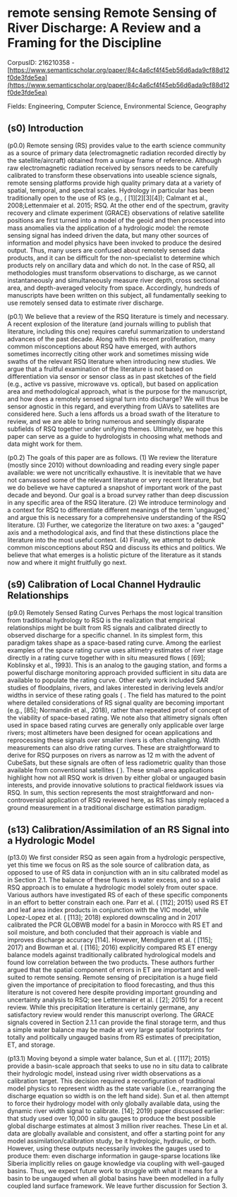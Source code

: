 # remote sensing Remote Sensing of River Discharge: A Review and a Framing for the Discipline

CorpusID: 216210358 - [https://www.semanticscholar.org/paper/84c4a6cf4f45eb56d6ada9cf88d12f0de3fde5ea](https://www.semanticscholar.org/paper/84c4a6cf4f45eb56d6ada9cf88d12f0de3fde5ea)

Fields: Engineering, Computer Science, Environmental Science, Geography

## (s0) Introduction
(p0.0) Remote sensing (RS) provides value to the earth science community as a source of primary data (electromagnetic radiation recorded directly by the satellite/aircraft) obtained from a unique frame of reference. Although raw electromagnetic radiation received by sensors needs to be carefully calibrated to transform these observations into useable science signals, remote sensing platforms provide high quality primary data at a variety of spatial, temporal, and spectral scales. Hydrology in particular has been traditionally open to the use of RS (e.g., ( [1][2][3][4]); Calmant et al., 2008;Lettenmaier et al. 2015; RSQ. At the other end of the spectrum, gravity recovery and climate experiment (GRACE) observations of relative satellite positions are first turned into a model of the geoid and then processed into mass anomalies via the application of a hydrologic model: the remote sensing signal has indeed driven the data, but many other sources of information and model physics have been invoked to produce the desired output. Thus, many users are confused about remotely sensed data products, and it can be difficult for the non-specialist to determine which products rely on ancillary data and which do not. In the case of RSQ, all methodologies must transform observations to discharge, as we cannot instantaneously and simultaneously measure river depth, cross sectional area, and depth-averaged velocity from space. Accordingly, hundreds of manuscripts have been written on this subject, all fundamentally seeking to use remotely sensed data to estimate river discharge.

(p0.1) We believe that a review of the RSQ literature is timely and necessary. A recent explosion of the literature (and journals willing to publish that literature, including this one) requires careful summarization to understand advances of the past decade. Along with this recent proliferation, many common misconceptions about RSQ have emerged, with authors sometimes incorrectly citing other work and sometimes missing wide swaths of the relevant RSQ literature when introducing new studies. We argue that a fruitful examination of the literature is not based on differentiation via sensor or sensor class as in past sketches of the field (e.g., active vs passive, microwave vs. optical), but based on application area and methodological approach, what is the purpose for the manuscript, and how does a remotely sensed signal turn into discharge? We will thus be sensor agnostic in this regard, and everything from UAVs to satellites are considered here. Such a lens affords us a broad swath of the literature to review, and we are able to bring numerous and seemingly disparate subfields of RSQ together under unifying themes. Ultimately, we hope this paper can serve as a guide to hydrologists in choosing what methods and data might work for them.

(p0.2) The goals of this paper are as follows. (1) We review the literature (mostly since 2010) without downloading and reading every single paper available: we were not uncritically exhaustive. It is inevitable that we have not canvassed some of the relevant literature or very recent literature, but we do believe we have captured a snapshot of important work of the past decade and beyond. Our goal is a broad survey rather than deep discussion in any specific area of the RSQ literature. (2) We introduce terminology and a context for RSQ to differentiate different meanings of the term 'ungauged,' and argue this is necessary for a comprehensive understanding of the RSQ literature. (3) Further, we categorize the literature on two axes: a "gauged" axis and a methodological axis, and find that these distinctions place the literature into the most useful context. (4) Finally, we attempt to debunk common misconceptions about RSQ and discuss its ethics and politics. We believe that what emerges is a holistic picture of the literature as it stands now and where it might fruitfully go next.
## (s9) Calibration of Local Channel Hydraulic Relationships
(p9.0) Remotely Sensed Rating Curves Perhaps the most logical transition from traditional hydrology to RSQ is the realization that empirical relationships might be built from RS signals and calibrated directly to observed discharge for a specific channel. In its simplest form, this paradigm takes shape as a space-based rating curve. Among the earliest examples of the space rating curve uses altimetry estimates of river stage directly in a rating curve together with in situ measured flows ( [69]; Koblinsky et al., 1993). This is an analog to the gauging station, and forms a powerful discharge monitoring approach provided sufficient in situ data are available to populate the rating curve. Other early work included SAR studies of floodplains, rivers, and lakes interested in deriving levels and/or widths in service of these rating goals ( . The field has matured to the point where detailed considerations of RS signal quality are becoming important (e.g., [85]; Normandin et al., 2018), rather than repeated proof of concept of the viability of space-based rating. We note also that altimetry signals often used in space based rating curves are generally only applicable over large rivers; most altimeters have been designed for ocean applications and reprocessing these signals over smaller rivers is often challenging. Width measurements can also drive rating curves. These are straightforward to derive for RSQ purposes on rivers as narrow as 12 m with the advent of CubeSats, but these signals are often of less radiometric quality than those available from conventional satellites ( ). These small-area applications highlight how not all RSQ work is driven by either global or ungauged basin interests, and provide innovative solutions to practical fieldwork issues via RSQ. In sum, this section represents the most straightforward and non-controversial application of RSQ reviewed here, as RS has simply replaced a ground measurement in a traditional discharge estimation paradigm.
## (s13) Calibration/Assimilation of an RS Signal into a Hydrologic Model
(p13.0) We first consider RSQ as seen again from a hydrologic perspective, yet this time we focus on RS as the sole source of calibration data, as opposed to use of RS data in conjunction with an in situ calibrated model as in Section 2.1. The balance of these fluxes is water excess, and so a valid RSQ approach is to emulate a hydrologic model solely from outer space. Various authors have investigated RS of each of these specific components in an effort to better constrain each one. Parr et al. ( [112]; 2015) used RS ET and leaf area index products in conjunction with the VIC model, while Lopez-Lopez et al. ( [113]; 2018) explored downscaling and in 2017 calibrated the PCR GLOBWB model for a basin in Morocco with RS ET and soil moisture, and both concluded that their approach is viable and improves discharge accuracy [114]. However, Mendiguren et al. ( [115]; 2017) and Bowman et al. ( [116]; 2016) explicitly compared RS ET energy balance models against traditionally calibrated hydrological models and found low correlation between the two products. These authors further argued that the spatial component of errors in ET are important and well-suited to remote sensing. Remote sensing of precipitation is a huge field given the importance of precipitation to flood forecasting, and thus this literature is not covered here despite providing important grounding and uncertainty analysis to RSQ; see Lettenmaier et al. ( [2]; 2015) for a recent review. While this precipitation literature is certainly germane, any satisfactory review would render this manuscript overlong. The GRACE signals covered in Section 2.1.1 can provide the final storage term, and thus a simple water balance may be made at very large spatial footprints for totally and politically ungauged basins from RS estimates of precipitation, ET, and storage.

(p13.1) Moving beyond a simple water balance, Sun et al. ( [117]; 2015) provide a basin-scale approach that seeks to use no in situ data to calibrate their hydrologic model, instead using river width observations as a calibration target. This decision required a reconfiguration of traditional model physics to represent width as the state variable (i.e., rearranging the discharge equation so width is on the left hand side). Sun et al. then attempt to force their hydrology model with only globally available data, using the dynamic river width signal to calibrate.  [14]; 2019) paper discussed earlier: that study used over 10,000 in situ gauges to produce the best possible global discharge estimates at almost 3 million river reaches. These Lin et al. data are globally available and consistent, and offer a starting point for any model assimilation/calibration study, be it hydrologic, hydraulic, or both. However, using these outputs necessarily invokes the gauges used to produce them: even discharge information in gauge-sparse locations like Siberia implicitly relies on gauge knowledge via coupling with well-gauged basins. Thus, we expect future work to struggle with what it means for a basin to be ungauged when all global basins have been modelled in a fully coupled land surface framework. We leave further discussion for Section 3.
